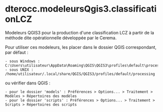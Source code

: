 # dterocc.modeleursQgis3.classificationLCZ
Modeleurs QGIS3 pour la production d'une classification LCZ à partir de la méthode dite opérationnelle développée par le Cerema.

Pour utiliser ces modeleurs, les placer dans le dossier QGIS correspondant, par défaut :

    - sous Windows : C:\Users\utilisateur\AppData\Roaming\QGIS\QGIS3\profiles\default\processing
    - sous UNIX : /home/utilisateur/.local/share/QGIS/QGIS3/profiles/default/processing

ou vérifier dans QGIS :

    - pour le dossier 'models' : Préférences > Options... > Traitement > Modèles > Répertoires des modèles
    - pour le dossier 'scripts' : Préférences > Options... > Traitement > Scripts > Répertoires des scripts
